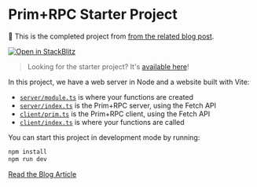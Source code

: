# Prim+RPC Starter Project

📖 This is the completed project from
[from the related blog post](https://blog.doseofted.me/transparent-rpc-for-javascript).

[![Open in StackBlitz](https://developer.stackblitz.com/img/open_in_stackblitz_small.svg)](https://stackblitz.com/github/doseofted/prim-rpc-starter/tree/main)

> Looking for the starter project? It's
> [available here](https://github.com/doseofted/prim-rpc-starter/tree/follow-along)!

In this project, we have a web server in Node and a website built with Vite:

- [`server/module.ts`](./server/index.ts) is where your functions are created
- [`server/index.ts`](./server/index.ts) is the Prim+RPC server, using the Fetch API
- [`client/prim.ts`](./client/prim.ts) is the Prim+RPC client, using the Fetch API
- [`client/index.ts`](./client/index.ts) is where your functions are called

You can start this project in development mode by running:

```zsh
npm install
npm run dev
```

[Read the Blog Article](https://blog.doseofted.me/transparent-rpc-for-javascript)
